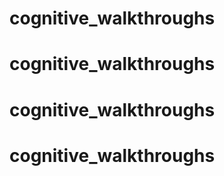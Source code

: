 # cognitive_walkthroughs
# cognitive_walkthroughs
# cognitive_walkthroughs
# cognitive_walkthroughs
